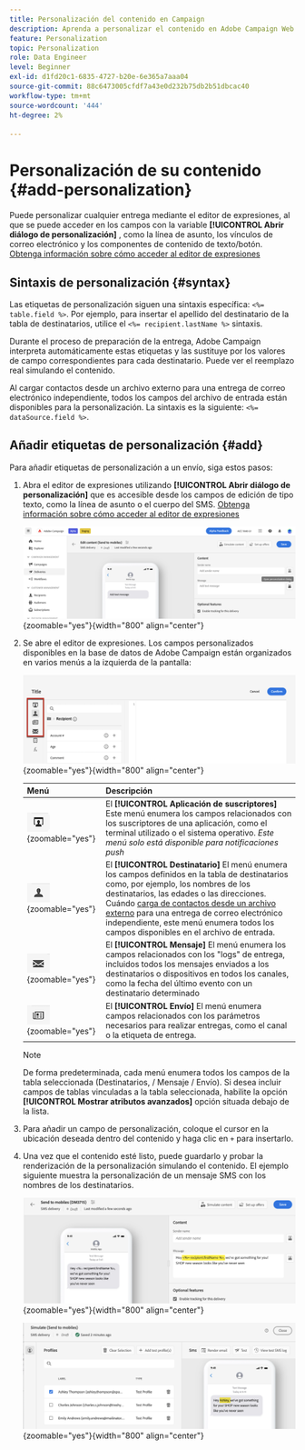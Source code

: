 ```yaml
---
title: Personalización del contenido en Campaign
description: Aprenda a personalizar el contenido en Adobe Campaign Web
feature: Personalization
topic: Personalization
role: Data Engineer
level: Beginner
exl-id: d1fd20c1-6835-4727-b20e-6e365a7aaa04
source-git-commit: 88c6473005cfdf7a43e0d232b75db2b51dbcac40
workflow-type: tm+mt
source-wordcount: '444'
ht-degree: 2%

---
```



# Personalización de su contenido {#add-personalization}

Puede personalizar cualquier entrega mediante el editor de expresiones, al que se puede acceder en los campos con la variable **[!UICONTROL Abrir diálogo de personalización]** , como la línea de asunto, los vínculos de correo electrónico y los componentes de contenido de texto/botón. [Obtenga información sobre cómo acceder al editor de expresiones](gs-personalization.md/#access)

## Sintaxis de personalización {#syntax}

Las etiquetas de personalización siguen una sintaxis específica: `<%= table.field %>`. Por ejemplo, para insertar el apellido del destinatario de la tabla de destinatarios, utilice el `<%= recipient.lastName %>` sintaxis.

Durante el proceso de preparación de la entrega, Adobe Campaign interpreta automáticamente estas etiquetas y las sustituye por los valores de campo correspondientes para cada destinatario. Puede ver el reemplazo real simulando el contenido.

Al cargar contactos desde un archivo externo para una entrega de correo electrónico independiente, todos los campos del archivo de entrada están disponibles para la personalización. La sintaxis es la siguiente: `<%= dataSource.field %>`.

## Añadir etiquetas de personalización {#add}

Para añadir etiquetas de personalización a un envío, siga estos pasos:

1. Abra el editor de expresiones utilizando **[!UICONTROL Abrir diálogo de personalización]** que es accesible desde los campos de edición de tipo texto, como la línea de asunto o el cuerpo del SMS. [Obtenga información sobre cómo acceder al editor de expresiones](gs-personalization.md/#access)

   ![](assets/perso-access.png){zoomable=&quot;yes&quot;}{width="800" align="center"}

1. Se abre el editor de expresiones. Los campos personalizados disponibles en la base de datos de Adobe Campaign están organizados en varios menús a la izquierda de la pantalla:

   ![](assets/perso-insert-field.png){zoomable=&quot;yes&quot;}{width="800" align="center"}

   | Menú | Descripción |
   |-----|------------|
   | ![](assets/do-not-localize/perso-subscribers-menu.png){zoomable=&quot;yes&quot;} | El **[!UICONTROL Aplicación de suscriptores]** Este menú enumera los campos relacionados con los suscriptores de una aplicación, como el terminal utilizado o el sistema operativo. *Este menú solo está disponible para notificaciones push* |
   | ![](assets/do-not-localize/perso-recipients-menu.png){zoomable=&quot;yes&quot;} | El **[!UICONTROL Destinatario]** El menú enumera los campos definidos en la tabla de destinatarios como, por ejemplo, los nombres de los destinatarios, las edades o las direcciones. Cuándo [carga de contactos desde un archivo externo](../audience/file-audience.md) para una entrega de correo electrónico independiente, este menú enumera todos los campos disponibles en el archivo de entrada. |
   | ![](assets/do-not-localize/perso-message-menu.png){zoomable=&quot;yes&quot;} | El **[!UICONTROL Mensaje]** El menú enumera los campos relacionados con los &quot;logs&quot; de entrega, incluidos todos los mensajes enviados a los destinatarios o dispositivos en todos los canales, como la fecha del último evento con un destinatario determinado |
   | ![](assets/do-not-localize/perso-delivery-menu.png){zoomable=&quot;yes&quot;} | El **[!UICONTROL Envío]** El menú enumera campos relacionados con los parámetros necesarios para realizar entregas, como el canal o la etiqueta de entrega. |

   >[!NOTE]
   >
   >De forma predeterminada, cada menú enumera todos los campos de la tabla seleccionada (Destinatarios, / Mensaje / Envío). Si desea incluir campos de tablas vinculadas a la tabla seleccionada, habilite la opción **[!UICONTROL Mostrar atributos avanzados]** opción situada debajo de la lista.

1. Para añadir un campo de personalización, coloque el cursor en la ubicación deseada dentro del contenido y haga clic en `+` para insertarlo.

1. Una vez que el contenido esté listo, puede guardarlo y probar la renderización de la personalización simulando el contenido. El ejemplo siguiente muestra la personalización de un mensaje SMS con los nombres de los destinatarios.

   ![](assets/perso-preview1.png){zoomable=&quot;yes&quot;}{width="800" align="center"}

   ![](assets/perso-preview2.png){zoomable=&quot;yes&quot;}{width="800" align="center"}
